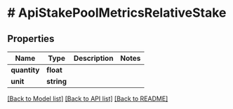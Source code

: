 # # ApiStakePoolMetricsRelativeStake

## Properties

Name | Type | Description | Notes
------------ | ------------- | ------------- | -------------
**quantity** | **float** |  | 
**unit** | **string** |  | 

[[Back to Model list]](../../README.md#documentation-for-models) [[Back to API list]](../../README.md#documentation-for-api-endpoints) [[Back to README]](../../README.md)


